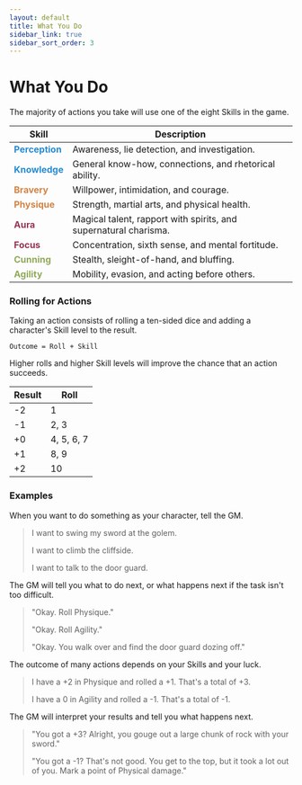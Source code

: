 ```yaml
---
layout: default
title: What You Do
sidebar_link: true
sidebar_sort_order: 3
---
```


# What You Do

The majority of actions you take will use one of the eight Skills in the game. 

| Skill                                             | Description                                                      |
| ------------------------------------------------- | ---------------------------------------------------------------- |
| **<span style="color:#268bd2">Perception</span>** | Awareness, lie detection, and investigation.                     |
| **<span style="color:#268bd2">Knowledge</span>**  | General know-how, connections, and rhetorical ability.           |
| **<span style="color:#d28445">Bravery</span>**    | Willpower, intimidation, and courage.                            |
| **<span style="color:#d28445">Physique</span>**   | Strength, martial arts, and physical health.                     |
| **<span style="color:#953553">Aura</span>**       | Magical talent, rapport with spirits, and supernatural charisma. |
| **<span style="color:#953553">Focus</span>**      | Concentration, sixth sense, and mental fortitude.                |
| **<span style="color:#90a959">Cunning</span>**    | Stealth, sleight-of-hand, and bluffing.                          |
| **<span style="color:#90a959">Agility</span>**    | Mobility, evasion, and acting before others.                     |


### Rolling for Actions

Taking an action consists of rolling a ten-sided dice and adding a character's Skill level to the result.

`Outcome = Roll + Skill`

Higher rolls and higher Skill levels will improve the chance that an action succeeds.

| Result | Roll       | 
| ------ | ---------- | 
| -2     | 1          | 
| -1     | 2, 3       | 
| +0     | 4, 5, 6, 7 | 
| +1     | 8, 9       | 
| +2     | 10         | 


### Examples

When you want to do something as your character, tell the GM.

>I want to swing my sword at the golem.
>
>I want to climb the cliffside.
>
>I want to talk to the door guard.


The GM will tell you what to do next, or what happens next if the task isn't too difficult.


>"Okay. Roll Physique."
>
>"Okay. Roll Agility."
>
>"Okay. You walk over and find the door guard dozing off."


The outcome of many actions depends on your Skills and your luck.


>I have a +2 in Physique and rolled a +1. That's a total of +3.
>
>I have a 0 in Agility and rolled a -1. That's a total of -1.


The GM will interpret your results and tell you what happens next.


>"You got a +3? Alright, you gouge out a large chunk of rock with your sword."
>
>"You got a -1? That's not good. You get to the top, but it took a lot out of you. Mark a point of Physical damage."


<!-- Depending on the outcome and the difficulty of the task, the GM will declare that one of the following has happened:

* **Critical Success** 
* **Success** 
* **Success at a Cost** 
* **Failure** 
* **Catastrophic Failure** 

*Success at a Cost* and *Catastrophic Failure* may require a roll on the table below.

| Ten-Sided Die | Consequence                             |
| ------------- | --------------------------------------- |
| 1             | Take one Physical damage                |
| 2             | Take one Mental damage                  |
| 3             | Lose your first Kit until camp is made  |
| 4             | Lose your second Kit until camp is made |
| 5             | Lose your third Kit until camp is made  |
| 6             | Lose your fourth Kit until camp is made |
| 7             | Lose a Luck Point                       |
| 8             | Take one Physical damage                |
| 9             | Take one Mental damage                  |
| 10            | No consequence                          | --> 

